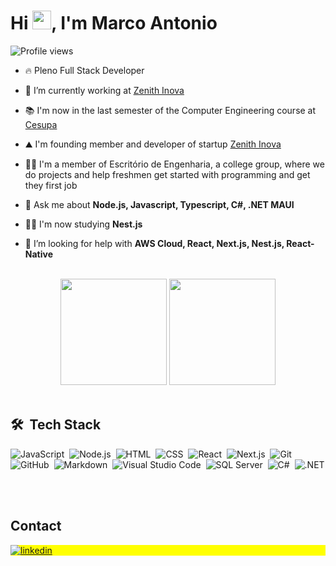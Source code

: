 <h1 align="left">Hi <img src="https://raw.githubusercontent.com/kaueMarques/kaueMarques/master/hi.gif" height="30px">, I'm Marco Antonio</h1>
<p align="left"> <img src="https://komarev.com/ghpvc/?username=marcoan20&color=blueviolet" alt="Profile views" /> </p>

- 🔥 Pleno Full Stack Developer

- 🔭 I’m currently working at [Zenith Inova](https://www.zenithinova.com.br/)

- 📚 I'm now in the last semester of the Computer Engineering course at [Cesupa](https://www.cesupa.br)

- ⛰️ I'm founding member and developer of startup [Zenith Inova](https://www.zenithinova.com.br/)

- 👨‍🏫 I'm a member of Escritório de Engenharia, a college group, where we do projects and help freshmen get started with programming and get they first job

- 💬 Ask me about **Node.js, Javascript, Typescript, C#, .NET MAUI**

- 👨‍💻 I'm now studying **Nest.js**

- 🤔 I’m looking for help with **AWS Cloud, React, Next.js, Nest.js, React-Native**

<!-- - 👨‍💻 More at  -->

<br>
<div align="center">
  <picture>
  <source 
    srcset="https://github-readme-stats.vercel.app/api?username=marcoan20&show_icons=true&theme=dark"
    media="(prefers-color-scheme: dark)"
  />
  <source
    srcset="https://github-readme-stats.vercel.app/api?username=marcoan20&show_icons=true"
    media="(prefers-color-scheme: light), (prefers-color-scheme: no-preference)"
  />
  <img height="170rem" src="https://github-readme-stats.vercel.app/api?username=marcoan20&show_icons=true" />
  </picture>
  <picture>
  <source 
    srcset="https://github-readme-stats.vercel.app/api/top-langs/?username=marcoan20&layout=compact&theme=dark&langs_count=10"
    media="(prefers-color-scheme: dark)"
  />
  <source
    srcset="https://github-readme-stats.vercel.app/api/top-langs/?username=marcoan20&layout=compact&langs_count=10"
    media="(prefers-color-scheme: light), (prefers-color-scheme: no-preference)"
  />
  <img height="170rem" src="https://github-readme-stats.vercel.app/api/top-langs/?username=marcoan20&layout=compact&langs_count=10" />
  </picture>
</div>
<br>

## 🛠 &nbsp;Tech Stack

![JavaScript](https://img.shields.io/badge/-JavaScript-05122A?style=flat&logo=javascript)&nbsp;
![Node.js](https://img.shields.io/badge/-Node.js-05122A?style=flat&logo=node.js)&nbsp;
![HTML](https://img.shields.io/badge/-HTML-05122A?style=flat&logo=HTML5)&nbsp;
![CSS](https://img.shields.io/badge/-CSS-05122A?style=flat&logo=CSS3&logoColor=1572B6)&nbsp;
![React](https://img.shields.io/badge/-React-05122A?style=flat&logo=react)&nbsp;
![Next.js](https://img.shields.io/badge/-Next.js-05122A?style=flat&logo=Next.js)&nbsp;
![Git](https://img.shields.io/badge/-Git-05122A?style=flat&logo=git)&nbsp;
![GitHub](https://img.shields.io/badge/-GitHub-05122A?style=flat&logo=github)&nbsp;
![Markdown](https://img.shields.io/badge/-Markdown-05122A?style=flat&logo=markdown)&nbsp;
![Visual Studio Code](https://img.shields.io/badge/-Visual%20Studio%20Code-05122A?style=flat&logo=visual-studio-code&logoColor=007ACC)&nbsp;
![SQL Server](https://img.shields.io/badge/-SQL%20Server-05122A?style=flat&logo=Microsoft%20SQL%20Server)&nbsp;
![C#](https://img.shields.io/badge/-CSharp-05122A?style=flat&logo=C%20Sharp)&nbsp;
![.NET](https://img.shields.io/badge/-.NET-05122A?style=flat&logo=.NET)&nbsp;

<br>

## Contact

<p align="left" style="background:yellow">
<a href="https://www.linkedin.com/in/marcopierozan" target="_blank">
  <img align="center" src="https://img.shields.io/badge/-marcopierozan-05122A?style=flat&logo=linkedin" alt="linkedin"/>
</a>
</p>
